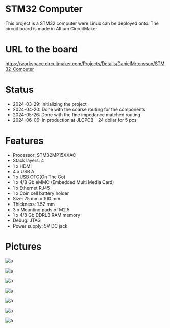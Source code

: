 # STM32 Computer

This project is a STM32 computer were Linux can be deployed onto.
The circuit board is made in Altium CircuitMaker. 

# URL to the board

https://workspace.circuitmaker.com/Projects/Details/DanielMrtensson/STM32-Computer

# Status

* 2024-03-29: Initializing the project
* 2024-04-20: Done with the coarse routing for the components
* 2024-05-26: Done with the fine impedance matched routing
* 2024-06-06: In production at JLCPCB - 24 dollar for 5 pcs

# Features

* Processor: STM32MP15XXAC
* Stack layers: 4
* 1 x HDMI
* 4 x USB A
* 1 x USB OTG(On The Go)
* 1 x 4/8 Gb eMMC (Embedded Multi Media Card)
* 1 x Ethernet RJ45
* 1 x Coin cell battery holder
* Size: 75 mm x 100 mm
* Thickness: 1.52 mm
* 3 x Mounting pads of M2.5
* 1 x 4/8 Gb DDRL3 RAM memory
* Debug: JTAG
* Power supply: 5V DC jack

# Pictures

![a](https://github.com/DanielMartensson/STM32-Computer/blob/main/documents/pictures/STM32-Computer-pic3.png?raw=true)

![a](https://github.com/DanielMartensson/STM32-Computer/blob/main/documents/pictures/STM32-Computer-pic4.png?raw=true)

![a](https://github.com/DanielMartensson/STM32-Computer/blob/main/documents/pictures/STM32-Computer-pic7.png?raw=true)

![a](https://github.com/DanielMartensson/STM32-Computer/blob/main/documents/pictures/STM32-Computer-pic1.png?raw=true)

![a](https://github.com/DanielMartensson/STM32-Computer/blob/main/documents/pictures/STM32-Computer-pic2.png?raw=true)

![a](https://github.com/DanielMartensson/STM32-Computer/blob/main/documents/pictures/STM32-Computer-pic5.png?raw=true)

![a](https://github.com/DanielMartensson/STM32-Computer/blob/main/documents/pictures/STM32-Computer-pic6.png?raw=true)


